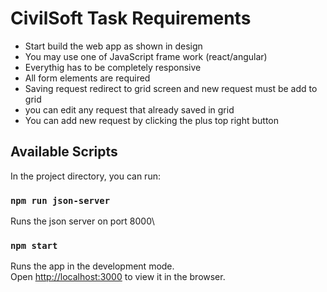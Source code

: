 # CivilSoft Task Requirements

- Start build the web app as shown in design
- You may use one of JavaScript frame work (react/angular)
- Everythig has to be completely responsive 
- All form elements are required 
- Saving request redirect to grid screen and new request must be add to grid
- you can edit any request that already saved in grid
- You can add new request by clicking the plus top right button 

## Available Scripts

In the project directory, you can run:


### `npm run json-server`

Runs the json server on port 8000\

### `npm start`

Runs the app in the development mode.\
Open [http://localhost:3000](http://localhost:3000) to view it in the browser.

